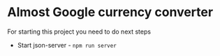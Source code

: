 # Almost Google currency converter

For starting this project you need to do next steps

- Start json-server - `npm run server`
